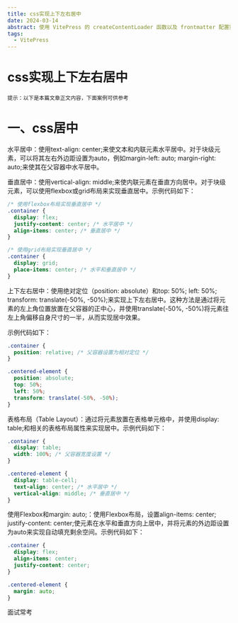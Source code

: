 ```yaml
---
title: css实现上下左右居中
date: 2024-03-14
abstract: 使用 VitePress 的 createContentLoader 函数以及 frontmatter 配置实现归档与标签分类功能。
tags:
  - VitePress
---
```


# css实现上下左右居中

`提示：以下是本篇文章正文内容，下面案例可供参考`

# 一、css居中
水平居中：使用text-align: center;来使文本和内联元素水平居中。对于块级元素，可以将其左右外边距设置为auto，例如margin-left: auto; margin-right: auto;来使其在父容器中水平居中。

垂直居中：使用vertical-align: middle;来使内联元素在垂直方向居中。对于块级元素，可以使用flexbox或grid布局来实现垂直居中。示例代码如下：

```css
/* 使用flexbox布局实现垂直居中 */
.container {
  display: flex;
  justify-content: center; /* 水平居中 */
  align-items: center; /* 垂直居中 */
}

/* 使用grid布局实现垂直居中 */
.container {
  display: grid;
  place-items: center; /* 水平和垂直居中 */
}
```
上下左右居中：使用绝对定位（position: absolute）和top: 50%; left: 50%; transform: translate(-50%, -50%);来实现上下左右居中。这种方法是通过将元素的左上角位置放置在父容器的正中心，并使用translate(-50%, -50%)将元素往左上角偏移自身尺寸的一半，从而实现居中效果。

示例代码如下：

```css
.container {
  position: relative; /* 父容器设置为相对定位 */
}

.centered-element {
  position: absolute;
  top: 50%;
  left: 50%;
  transform: translate(-50%, -50%);
}
```
表格布局（Table Layout）：通过将元素放置在表格单元格中，并使用display: table;和相关的表格布局属性来实现居中。示例代码如下：

```css
.container {
  display: table;
  width: 100%; /* 父容器宽度设置 */
}

.centered-element {
  display: table-cell;
  text-align: center; /* 水平居中 */
  vertical-align: middle; /* 垂直居中 */
}
```
使用Flexbox和margin: auto;：使用Flexbox布局，设置align-items: center; justify-content: center;使元素在水平和垂直方向上居中，并将元素的外边距设置为auto来实现自动填充剩余空间。示例代码如下：

```css
.container {
  display: flex;
  align-items: center;
  justify-content: center;
}

.centered-element {
  margin: auto;
}
```
面试常考

